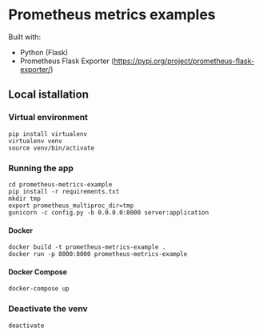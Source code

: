 # Prometheus metrics examples

Built with:
- Python (Flask)
- Prometheus Flask Exporter (https://pypi.org/project/prometheus-flask-exporter/)

## Local istallation

### Virtual environment
```commandline
pip install virtualenv
virtualenv venv
source venv/bin/activate
```

### Running the app
```commandline
cd prometheus-metrics-example
pip install -r requirements.txt
mkdir tmp
export prometheus_multiproc_dir=tmp
gunicorn -c config.py -b 0.0.0.0:8000 server:application
```

#### Docker
```commandline
docker build -t prometheus-metrics-example .
docker run -p 8000:8000 prometheus-metrics-example
```

#### Docker Compose
```commandline
docker-compose up
```

### Deactivate the venv
```commandline
deactivate
```
